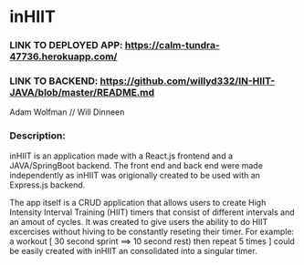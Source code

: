 # inHIIT

### LINK TO DEPLOYED APP: https://calm-tundra-47736.herokuapp.com/

### LINK TO BACKEND: https://github.com/willyd332/IN-HIIT-JAVA/blob/master/README.md

Adam Wolfman // Will Dinneen


### Description:

inHIIT is an application made with a React.js frontend and a JAVA/SpringBoot backend. The front end and back end were made independently as inHIIT was origionally created to be used with an Express.js backend. 

The app itself is a CRUD application that allows users to create High Intensity Interval Training (HIIT) timers that consist of different intervals and an amout of cycles. It was created to give users the ability to do HIIT excercises without hiving to be constantly reseting their timer. For example: a workout [ 30 second sprint ==> 10 second rest) then repeat 5 times ] could be easily created with inHIIT an consolidated into a singular timer.
